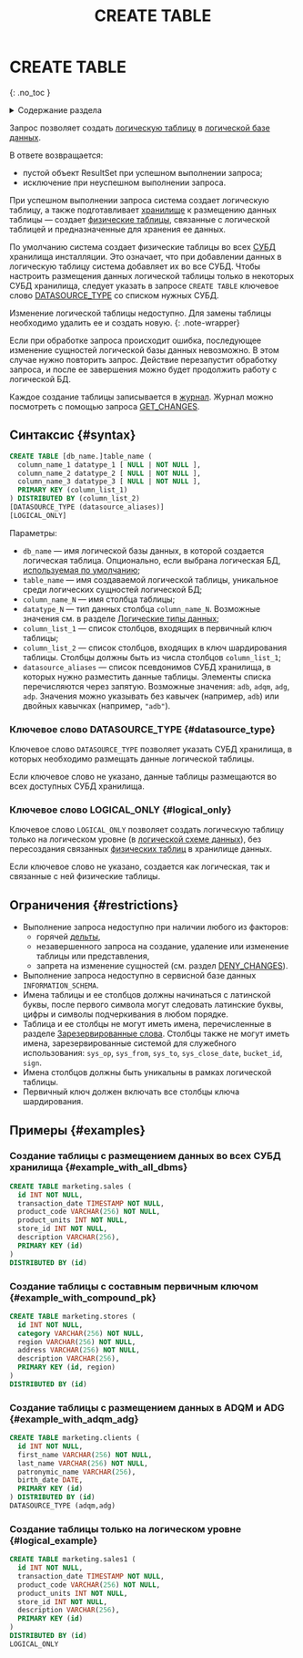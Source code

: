 ﻿---
layout: default
title: CREATE TABLE
nav_order: 17
parent: Запросы SQL+
grand_parent: Справочная информация
has_children: false
has_toc: false
---

# CREATE TABLE
{: .no_toc }

<details markdown="block">
  <summary>
    Содержание раздела
  </summary>
  {: .text-delta }
1. TOC
{:toc}
</details>

Запрос позволяет создать [логическую таблицу](../../../overview/main_concepts/logical_table/logical_table.md) 
в [логической базе данных](../../../overview/main_concepts/logical_db/logical_db.md). 

В ответе возвращается:
* пустой объект ResultSet при успешном выполнении запроса;
* исключение при неуспешном выполнении запроса.

При успешном выполнении запроса система создает логическую таблицу, а также подготавливает 
[хранилище](../../../overview/main_concepts/data_storage/data_storage.md) к размещению данных 
таблицы — создает [физические таблицы](../../../overview/main_concepts/physical_table/physical_table.md), 
связанные с логической таблицей и предназначенные для хранения ее данных. 

По умолчанию система создает физические таблицы во всех [СУБД](../../../introduction/supported_DBMS/supported_DBMS.md) 
хранилища инсталляции. Это означает, что при добавлении данных в логическую таблицу система добавляет их 
во все СУБД. Чтобы настроить размещения данных логической таблицы только в некоторых СУБД хранилища, следует указать 
в запросе `CREATE TABLE` ключевое слово [DATASOURCE_TYPE](#datasource_type) со списком нужных СУБД.

Изменение логической таблицы недоступно. Для замены таблицы необходимо удалить ее и 
создать новую.
{: .note-wrapper}

Если при обработке запроса происходит ошибка, последующее изменение сущностей логической базы данных невозможно. В этом
случае нужно повторить запрос. Действие перезапустит обработку запроса, и после ее завершения можно будет продолжить
работу с логической БД.

Каждое создание таблицы записывается в [журнал](../../../overview/main_concepts/changelog/changelog.md). Журнал
можно посмотреть с помощью запроса [GET_CHANGES](../GET_CHANGES/GET_CHANGES.md).

## Синтаксис {#syntax}

```sql
CREATE TABLE [db_name.]table_name (
  column_name_1 datatype_1 [ NULL | NOT NULL ],
  column_name_2 datatype_2 [ NULL | NOT NULL ],
  column_name_3 datatype_3 [ NULL | NOT NULL ],
  PRIMARY KEY (column_list_1)
) DISTRIBUTED BY (column_list_2)
[DATASOURCE_TYPE (datasource_aliases)]
[LOGICAL_ONLY]
```

Параметры:
* `db_name` — имя логической базы данных, в которой создается логическая таблица. Опционально, если выбрана 
  логическая БД, [используемая по умолчанию](../../../working_with_system/other_features/default_db_set-up/default_db_set-up.md);
* `table_name` — имя создаваемой логической таблицы, уникальное среди логических сущностей логической БД;
* `column_name_N` — имя столбца таблицы;
* `datatype_N` — тип данных столбца `column_name_N`. Возможные значения см. 
  в разделе [Логические типы данных](../../supported_data_types/logical_data_types/logical_data_types.md);
* `column_list_1` — список столбцов, входящих в первичный ключ таблицы;
* `column_list_2` — список столбцов, входящих в ключ шардирования таблицы. Столбцы 
  должны быть из числа столбцов `column_list_1`;
* `datasource_aliases` — список псевдонимов СУБД хранилища, в которых нужно разместить данные таблицы. 
  Элементы списка перечисляются через запятую. Возможные значения: `adb`, `adqm`, `adg`, `adp`. 
  Значения можно указывать без кавычек (например, `adb`) или двойных кавычках (например, `"adb"`).
    
### Ключевое слово DATASOURCE_TYPE {#datasource_type}

Ключевое слово `DATASOURCE_TYPE` позволяет указать СУБД хранилища, в которых необходимо 
размещать данные логической таблицы.

Если ключевое слово не указано, данные таблицы размещаются во всех доступных СУБД хранилища.

### Ключевое слово LOGICAL_ONLY {#logical_only}

Ключевое слово `LOGICAL_ONLY` позволяет создать логическую таблицу только на логическом уровне
(в [логической схеме данных](../../../overview/main_concepts/logical_schema/logical_schema.md)), без
пересоздания связанных [физических таблиц](../../../overview/main_concepts/physical_table/physical_table.md)
в хранилище данных.

Если ключевое слово не указано, создается как логическая, так и связанные с ней физические таблицы.

## Ограничения {#restrictions}

* Выполнение запроса недоступно при наличии любого из факторов:
  * горячей [дельты](../../../overview/main_concepts/delta/delta.md), 
  * незавершенного запроса на создание, удаление или изменение таблицы или представления,
  * запрета на изменение сущностей (см. раздел [DENY_CHANGES](../DENY_CHANGES/DENY_CHANGES.md)).
* Выполнение запроса недоступно в сервисной базе данных `INFORMATION_SCHEMA`.
* Имена таблицы и ее столбцов должны начинаться с латинской буквы, после первого символа могут следовать 
  латинские буквы, цифры и символы подчеркивания в любом порядке.
* Таблица и ее столбцы не могут иметь имена, перечисленные в разделе [Зарезервированные слова](../../reserved_words/reserved_words.md). 
  Столбцы также не могут иметь имена, зарезервированные системой для служебного использования: `sys_op`, `sys_from`, `sys_to`,
  `sys_close_date`, `bucket_id`, `sign`. 
* Имена столбцов должны быть уникальны в рамках логической таблицы.
* Первичный ключ должен включать все столбцы ключа шардирования.

## Примеры {#examples}

### Создание таблицы с размещением данных во всех СУБД хранилища {#example_with_all_dbms}

```sql
CREATE TABLE marketing.sales (
  id INT NOT NULL,
  transaction_date TIMESTAMP NOT NULL,
  product_code VARCHAR(256) NOT NULL,
  product_units INT NOT NULL,
  store_id INT NOT NULL,
  description VARCHAR(256),
  PRIMARY KEY (id)
)
DISTRIBUTED BY (id)
```

### Создание таблицы с составным первичным ключом {#example_with_compound_pk}

```sql
CREATE TABLE marketing.stores (
  id INT NOT NULL,
  category VARCHAR(256) NOT NULL,
  region VARCHAR(256) NOT NULL,
  address VARCHAR(256) NOT NULL,
  description VARCHAR(256),
  PRIMARY KEY (id, region)
)
DISTRIBUTED BY (id)
```

### Создание таблицы с размещением данных в ADQM и ADG {#example_with_adqm_adg}

```sql
CREATE TABLE marketing.clients (
  id INT NOT NULL,
  first_name VARCHAR(256) NOT NULL,
  last_name VARCHAR(256) NOT NULL,
  patronymic_name VARCHAR(256),
  birth_date DATE,
  PRIMARY KEY (id)
) DISTRIBUTED BY (id)
DATASOURCE_TYPE (adqm,adg)
```

### Создание таблицы только на логическом уровне {#logical_example}

```sql
CREATE TABLE marketing.sales1 (
  id INT NOT NULL,
  transaction_date TIMESTAMP NOT NULL,
  product_code VARCHAR(256) NOT NULL,
  product_units INT NOT NULL,
  store_id INT NOT NULL,
  description VARCHAR(256),
  PRIMARY KEY (id)
)
DISTRIBUTED BY (id)
LOGICAL_ONLY
```